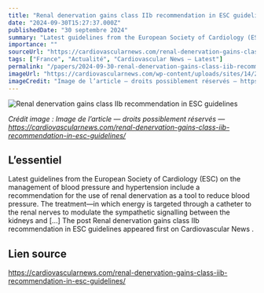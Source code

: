 ```yaml
---
title: "Renal denervation gains class IIb recommendation in ESC guidelines"
date: "2024-09-30T15:27:37.000Z"
publishedDate: "30 septembre 2024"
summary: "Latest guidelines from the European Society of Cardiology (ESC) on the management of blood pressure and hypertension include a recommendation for the use of renal denervation as a tool to reduce blood pressure. The treatment—in which energy is targeted through a catheter to the renal nerves to modulate the sympathetic signalling between the kidneys and [&#8230;] The post Renal denervation gains class IIb recommendation in ESC guidelines appeared first on Cardiovascular News ."
importance: ""
sourceUrl: "https://cardiovascularnews.com/renal-denervation-gains-class-iib-recommendation-in-esc-guidelines/"
tags: ["France", "Actualité", "Cardiovascular News — Latest"]
permalink: "/papers/2024-09-30-renal-denervation-gains-class-iib-recommendation-in-esc-guidelines"
imageUrl: "https://cardiovascularnews.com/wp-content/uploads/sites/14/2024/02/Renal-Denervation-Therapy-1-scaled-1.jpg"
imageCredit: "Image de l’article — droits possiblement réservés — https://cardiovascularnews.com/renal-denervation-gains-class-iib-recommendation-in-esc-guidelines/"
---
```


![Renal denervation gains class IIb recommendation in ESC guidelines](https://cardiovascularnews.com/wp-content/uploads/sites/14/2024/02/Renal-Denervation-Therapy-1-scaled-1.jpg)

*Crédit image : Image de l’article — droits possiblement réservés — https://cardiovascularnews.com/renal-denervation-gains-class-iib-recommendation-in-esc-guidelines/*

## L’essentiel

Latest guidelines from the European Society of Cardiology (ESC) on the management of blood pressure and hypertension include a recommendation for the use of renal denervation as a tool to reduce blood pressure. The treatment—in which energy is targeted through a catheter to the renal nerves to modulate the sympathetic signalling between the kidneys and [&#8230;] The post Renal denervation gains class IIb recommendation in ESC guidelines appeared first on Cardiovascular News .

## Lien source

https://cardiovascularnews.com/renal-denervation-gains-class-iib-recommendation-in-esc-guidelines/
